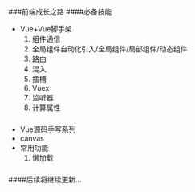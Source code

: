 ###前端成长之路
####必备技能
* Vue+Vue脚手架
  1. 组件通信
  2. 全局组件自动化引入/全局组件/局部组件/动态组件
  3. 路由
  4. 混入
  5. 插槽
  6. Vuex
  7. 监听器
  8. 计算属性
###
* Vue源码手写系列
* canvas
* 常用功能
  1. 懒加载
###
####后续将继续更新...
